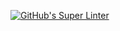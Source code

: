 [![GitHub's Super Linter](https://github.com/ICS2O-Programming-NathanA/Assign-03-HTML-Cardio/workflows/GitHub's%20Super%20Linter/badge.svg)](https://github.com/ICS2O-Programming-NathanA/Assign-03-HTML-Cardio/actions)
